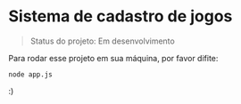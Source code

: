 <h1>Sistema de cadastro de jogos</h1>

> Status do projeto: Em desenvolvimento

Para rodar esse projeto em sua máquina, por favor difite:

```
node app.js
```
:)